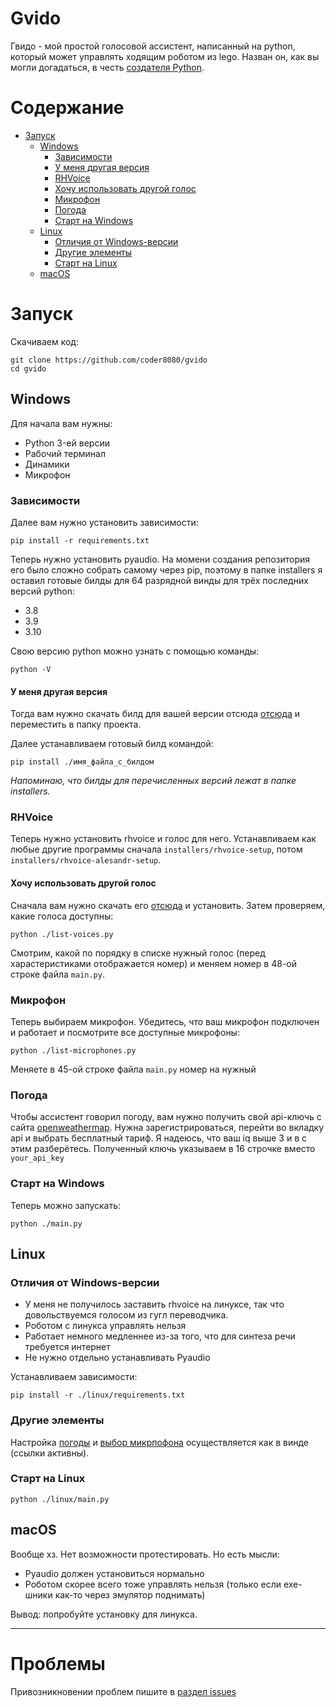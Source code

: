# Gvido

Гвидо - мой простой голосовой ассистент, написанный на python, который может управлять ходящим роботом из lego.
Назван он, как вы могли догадаться, в честь [создателя Python](https://ru.wikipedia.org/wiki/%D0%92%D0%B0%D0%BD_%D0%A0%D0%BE%D1%81%D1%81%D1%83%D0%BC,_%D0%93%D0%B2%D0%B8%D0%B4%D0%BE).

# Содержание

- [Запуск](#запуск)
  - [Windows](#windows)
    - [Зависимости](#зависимости)
    - [У меня другая версия](#у-меня-другая-версия)
    - [RHVoice](#rhvoice)
    - [Хочу использовать другой голос](#хочу-использовать-другой-голос)
    - [Микрофон](#микрофон)
    - [Погода](#погода)
    - [Старт на Windows](#старт-на-windows)
  - [Linux](#linux)
    - [Отличия от Windows-версии](#отличия-от-windows-версии)
    - [Другие элементы](#другие-элементы)
    - [Старт на Linux](#старт-на-linux)
  - [macOS](#macos)

# Запуск

Скачиваем код:

```
git clone https://github.com/coder8080/gvido
cd gvido
```

## Windows

Для начала вам нужны:

- Python 3-ей версии
- Рабочий терминал
- Динамики
- Микрофон

### Зависимости

Далее вам нужно установить зависимости:

```
pip install -r requirements.txt
```

Теперь нужно установить pyaudio. На момени создания репозитория его было сложно собрать самому через pip, поэтому в папке installers я оставил готовые билды для 64 разрядной винды для трёх последних версий python:

- 3.8
- 3.9
- 3.10

Свою версию python можно узнать с помощью команды:

```
python -V

```

#### У меня другая версия

Тогда вам нужно скачать билд для вашей версии отсюда [отсюда](https://www.youtube.com/redirect?event=video_description&redir_token=QUFFLUhqbG95eEZpOGRBNHpERnFwLTk4aHFsSVY3MUt0UXxBQ3Jtc0ttdEI5anAwUWZ2cmNTZzVUMmJoQ0RRWngwbEd2Q2FsekN3Uzk2bWFGdEdrNXhRR3dtTGxjc0RBMGE1aHdDMFZQSjJoX3lxNVR3N28xWWZvaVFOcXZNWF9fcFcwejNfX1ZMemh2ODVWZnFBY3g4TkhITQ&q=https%3A%2F%2Fwww.lfd.uci.edu%2F%7Egohlke%2Fpythonlibs%2F%23pyaudio) и переместить в папку проекта.

Далее устанавливаем готовый билд командой:

```
pip install ./имя_файла_с_билдом
```

_Напоминаю, что билды для перечисленных версий лежат в папке installers._

### RHVoice

Теперь нужно установить rhvoice и голос для него. Устанавливаем как любые другие программы сначала `installers/rhvoice-setup`, потом `installers/rhvoice-alesandr-setup`.

#### Хочу использовать другой голос

Сначала вам нужно скачать его [отсюда](https://rhvoice.ru/ru-voices/) и установить.
Затем проверяем, какие голоса доступны:

```
python ./list-voices.py
```

Смотрим, какой по порядку в списке нужный голос (перед харастеристиками отображается номер) и меняем номер в 48-ой строке файла `main.py`.

### Микрофон

Теперь выбираем микрофон. Убедитесь, что ваш микрофон подключен и работает и посмотрите все доступные микрофоны:

```
python ./list-microphones.py
```

Меняете в 45-ой строке файла `main.py` номер на нужный

### Погода

Чтобы ассистент говорил погоду, вам нужно получить свой api-ключь с сайта [openweathermap](https://openweathermap.org/). Нужна зарегистрироваться, перейти во вкладку api и выбрать бесплатный тариф. Я надеюсь, что ваш iq выше 3 и в с этим разберётесь.
Полученный ключь указываем в 16 строчке вместо `your_api_key`

### Старт на Windows

Теперь можно запускать:

```
python ./main.py
```

## Linux

### Отличия от Windows-версии

- У меня не получилось заставить rhvoice на линуксе, так что довольствуемся голосом из гугл переводчика.
- Роботом с линукса управлять нельзя
- Работает немного медленнее из-за того, что для синтеза речи требуется интернет
- Не нужно отдельно устанавливать Pyaudio

Устанавливаем зависимости:

```
pip install -r ./linux/requirements.txt
```

### Другие элементы

Настройка [погоды](#Погода) и [выбор микрпофона](#Микрофон) осуществляется как в винде (ссылки активны).

### Старт на Linux

```
python ./linux/main.py
```

## macOS

Вообще хз. Нет возможности протестировать. Но есть мысли:

- Pyaudio должен установиться нормально
- Роботом скорее всего тоже управлять нельзя (только если exe-шники как-то через эмулятор поднимать)

Вывод: попробуйте установку для линукса.

---

# Проблемы

Привозникновении проблем пишите в [раздел issues](https://github.com/coder8080/gvido/issues)
